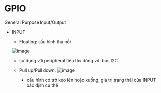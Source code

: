 # GPIO
General Purpose Input/Output

- INPUT
  - Floating: cấu hình thả nổi 
  
  ![image](https://user-images.githubusercontent.com/118428350/216987872-4944280f-d60c-4623-8069-c820b03789ee.png)
  
    - sử dụng với peripheral tiêu thụ dòng vd: bus I2C
  - Pull up/Pull down:
  ![image](https://user-images.githubusercontent.com/118428350/216988754-a02f8bc0-0995-4d06-9dfd-c9c5b6acc738.png)

    - cấu hình có trở kéo lên hoặc xuống, giá trị trạng thái của INPUT xác định cụ thể
  
  

